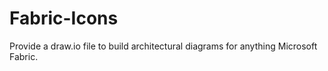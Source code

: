 # Fabric-Icons
Provide a draw.io file to build architectural diagrams for anything Microsoft Fabric. 
